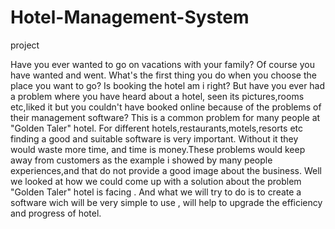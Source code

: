 # Hotel-Management-System
project 

Have you ever wanted to go on vacations with your family?
Of course you have wanted and went.
What's the first thing you do when you choose the place you want to go?
 Is booking the hotel am i right? 
But have you ever had a problem where you have heard about a hotel,
seen its pictures,rooms etc,liked it but you couldn't have booked online because of the problems 
of their management software? This is a common problem for many people at "Golden Taler" hotel.
 For different hotels,restaurants,motels,resorts etc finding a good and suitable software is very important.
Without it they would waste more time, and time is money.These problems would keep away from customers as 
the example i showed by many people experiences,and that do not provide a good image about the business.
 Well we looked at how we could come up with a solution about the problem "Golden Taler" hotel is facing .
And what we will try to do is to create a software wich will be very simple to use , will help to upgrade
 the efficiency and progress of hotel.
